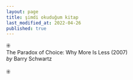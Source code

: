 ```yaml
---
layout: page  
title: şimdi okuduğum kitap  
last_modified_at: 2022-04-26
published: true  
---
```

⁜  
The Paradox of Choice: Why More Is Less (2007)  
<i>by</i> Barry Schwartz      
<br />
⁜  
  

